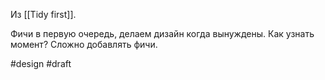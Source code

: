 Из [[Tidy first]].

Фичи в первую очередь, делаем дизайн когда вынуждены. Как узнать момент? Сложно добавлять фичи.

#design 
#draft